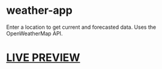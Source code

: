 # weather-app
Enter a location to get current and forecasted data. Uses the OpenWeatherMap API.

# [LIVE PREVIEW](https://asbelljc.github.io/weather-app)
